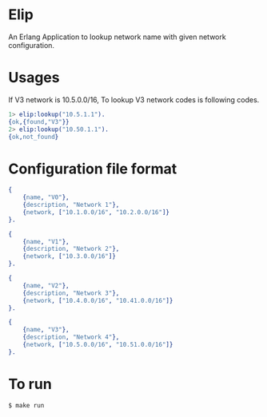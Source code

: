 # Elip
An Erlang Application to lookup network name with given network configuration.

# Usages
If V3 network is 10.5.0.0/16, To lookup V3 network codes is following codes.

```erlang
1> elip:lookup("10.5.1.1").
{ok,{found,"V3"}}
2> elip:lookup("10.50.1.1").
{ok,not_found}
```

# Configuration file format
```erlang
{
    {name, "V0"},
    {description, "Network 1"},
    {network, ["10.1.0.0/16", "10.2.0.0/16"]}
}.

{
    {name, "V1"},
    {description, "Network 2"},
    {network, ["10.3.0.0/16"]}
}.

{
    {name, "V2"},
    {description, "Network 3"},
    {network, ["10.4.0.0/16", "10.41.0.0/16"]}
}.

{
    {name, "V3"},
    {description, "Network 4"},
    {network, ["10.5.0.0/16", "10.51.0.0/16"]}
}.
```

# To run
```bash
$ make run
```
